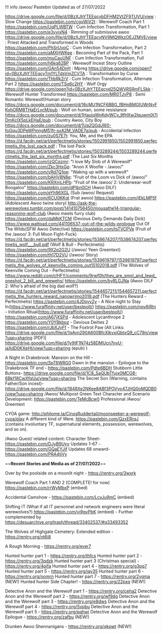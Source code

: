 !!! info /awoo/ Pastebin
	Updated as of 27/07/2022
 
https://drive.google.com/file/d/0BzXJhYTEEqcybDFHM2VtZF9TUVU/view : Slow Change
https://pastebin.com/cgxWiV2t : Werewolf Coach Part 1
https://pastebin.com/UqPLWBTW : Cum Infection Transformation, Part 1
https://pastebin.com/e3vyjxN4 : Rimming of submissive awoo
https://drive.google.com/file/d/0BzXJhYTEEqcyNV9MQWkzOEJZMVE/view : Priest Attacked and Transformed in Woods
https://pastebin.com/PhSrUypC : Cum Infection Transformation, Part 2
https://pastebin.com/aMXHWKee : Becoming Part of the Pack, Part 1
https://pastebin.com/muCauUNF : Cum Infection Transformation, Full
https://pastebin.com/h6kq62BP : Werewolf Incest Story Outline
https://pastebin.com/GAn54DnH : Mpreg
https://drive.google.com/open?id=0BzXJhYTEEqcyTm1YLTdsVmZCVTA : Transformation by Curse
https://pastebin.com/ThbRk2rV : Cum Infection Transformation, Alternate Part 2
https://pastebin.com/TSq6c2HY : Wolf Orgy
https://drive.google.com/open?id=0BzXJhYTEEqcyd25QWVRSRmFLSkk : Werewolf Hunter Transformed
https://pastebin.com/MR0TJvP8 : Semi Romantic Werewolf/Human story
https://docs.google.com/document/d/16cMU1NCF6BBG_fBHnBMGIUWrNyFKvhORM8THaErLycM/pub : Wolf on human, some resistance
https://docs.google.com/document/d/1HauiqWnKdyWCy_9fHXw2Iquwm0t7iDmKcIX5pLkEHaE/pub : Country Awoo, City Boy
https://docs.google.com/document/d/1Ua2QGdJI60-foGqu3DPeWPmngM51fr-sxA2M_VADE7g/pub : Accidental Infection
https://pastebin.com/zu0S7E7t: You, Me, and the EPA
https://d.facdn.net/art/perfectmetis/stories/1502991850/1502991850.perfectmetis_the_lost_pack.pdf : The lost Pack
https://d.facdn.net/art/perfectmetis/stories/1503289244/1503289244.perfectmetis_the_last_six_months.pdf :The Last Six Months
https://pastebin.com/jzQCqzmr: "I love My Slob of A Werewolf"
https://pastebin.com/Zkc3HxGp: "Anon X Woofie - /awoo/"
https://pastebin.com/vRd7Q1pe: "Waking up with a werewolf"
https://pastebin.com/bAHV8N8e: "Fruit of the Loom vs Dick of /awoo/"
https://pastebin.com/KRXmLHPb: "Fruit of the /awoo/ 2: Underwear-wolf Boogaloo"
https://pastebin.com/dPjbn0CH (Awoo DILF)
https://pastebin.com/eYh96XGL (Sub /awoo/ Request)
https://pastebin.com/6CU0KKgt (Frat awoo)
https://pastebin.com/jEkLMP5f (Adolescent Awoo twine story)
http://ask-the-werewolves.tumblr.com/post/141410756450/mousathe14-triangular-reasoning-wolf-club (Awoo meets furry club)
https://pastebin.com/daMkKTCM (Devious Deity Demands Daily Dick)
https://www.wattpad.com/441106537-out-of-the-wilds-prologue Out Of The Wilds(SFW Awoo Detective)
https://pastebin.com/tsTVCPVe (Fruit of the /awoo/ 3: Full Moon Fight-Fuck)
https://d.facdn.net/art/perfectmetis/stories/1538674207/1538674207.perfectmetis_wolf___bull.pdf (Wolf & Bull - Perfectmetis)
https://pastebin.com/9X2q2G2U (/awoo/ Yeen Greentext)
https://pastebin.com/th17D2VU (/awoo/ Story)
https://d.facdn.net/art/perfectmetis/stories/1539619797/1539619797.perfectmetis_the_wolves_of_keenville_coming_out15102018.pdf (The Wolves of Keenville Coming Out - Perfectmetis)
https://www.reddit.com/r/HFY/comments/9rwf0h/they_are_smol_and_lewd_oneshot_2_bill_and_grewehs/
https://pastebin.com/byRLGJNa (Awoo DILF 2: Who's afraid of the big dad wolf?)
https://d.facdn.net/art/perfectmetis/stories/1544657211/1544657211.perfectmetis_the_hunters_reward_nanowrimo2018.pdf (The Hunters Reward - Perfectmetis)
https://pastebin.com/4JDpyv2y - A Nice night to Stay In(https://www.furaffinity.net/user/bestpolt/)
https://pastebin.com/npv6jRtn - Initiation Ritual(https://www.furaffinity.net/user/bestpolt/)
https://pastebin.com/A67jXSPd - Adolescent Lycanthrope 2
https://pastebin.com/Y0YBkbpz - Devious Deities 2
https://pastebin.com/rJbXJyFf - The Foxtrot Paw (Alt Links: https://drive.google.com/file/d/1qAyn290A600BfcXlkvxiGbtxQ9_cC79n/view?usp=sharing (PDF)| https://drive.google.com/file/d/1y9tF1N74z58DMUcn7nvU-jaXdD0KXeHt/view?usp=sharing (epub) )
 
A Night in Drakebrook: Mansion on the Hill - https://pastebin.com/SpT6WRG0
Dawn in the mansion - Epilogue to the Drakebrook TF end - https://pastebin.com/Pdte6BDH
Stubborn Little Buttons- https://drive.google.com/file/d/1C8_SaQUbTfujx0MCG8-6Bkf18CwXfqUu/view?usp=sharing
The Secret Son (Warning, contains Father/Son incest)- https://drive.google.com/file/d/1848Xe2NKee8ABf3POVyo47JHQ0oMQDB0/view?usp=sharing
/Awoo/ Multipost Green Text Character and Scenario Development:
 https://pastebin.com/TeMcBcw0 Professional /Awoo/ Greentext
 
CYOA game: http://philome.la/CinosRuddertail/moonseeker-a-werewolf-cyoa/play
 A different kind of Were. https://pastebin.com/QzxERrqJ (contains involuntary TF, supernatural elements, possession, werewolves, and so on).

/Awoo Quest/ related content:
Character Sheet- https://pastebin.com/DJyB9Uyv
Updates 1-67 - https://pastebin.com/GQaEYJif
Updates 68 onward- https://pastebin.com/PRA4tiVy

 
==**Recent Stories and Media as of 27/07/2022**==

Over by the poolside on a moonlit night - https://rentry.org/3wxrk

Werewolf Coach Part 1 AND 2 (COMPLETE! for now) https://pastebin.com/rrWyMbxP (embed)

Accidental Camshow - https://pastebin.com/LcvJu9mC (embed)

Shifting IT (What if all IT personnel and network engineers were literal werewolves?) https://pastebin.com/yj9gvPbK (embed) - Further complemented by https://desuarchive.org/trash/thread/33402537/#q33493352

The Wolves of Highgate Cemetery: Extended edition - https://rentry.org/nt6i8

A Rough Morning - https://rentry.org/ever7

Hunted hunter part 1 - https://rentry.org/thfcs
Hunted hunter part 2 - https://rentry.org/3qdzk
Hunted hunter part 3 (Christmas special) - https://rentry.org/4pifa
Hunted hunter part 4 - https://rentry.org/g3pq7
Hunted hunter part 5 - https://rentry.org/iay35
Hunted hunter part 6 - https://rentry.org/oomrn
Hunted hunter part 7 - https://rentry.org/2ygma (NEW!)
Hunted hunter Side Chapter! - https://rentry.org/22pxq (NEW!)

Detective Anon and the Werewolf part 1 - https://rentry.org/ceha2
Detective Anon and the Werewolf part 2 - https://rentry.org/wf9dg
Detective Anon and the Werewolf part 3 - https://rentry.org/e8dws
Detective Anon and the Werewolf part 4 - https://rentry.org/5vpbu
Detective Anon and the Werewolf part 5 - https://rentry.org/pqhwi
Detective Anon and the Werewolf Epilogue - https://rentry.org/zafbu (NEW!)

Drunken Awoo Shennanigans - https://rentry.org/qkpwt (NEW!)
